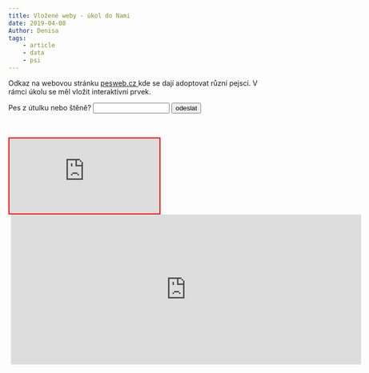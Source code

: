 ```yaml
---
title: Vložené weby - úkol do Nami
date: 2019-04-08
Author: Denisa
tags: 
    - article
    - data
    - psi
---
```

Odkaz na webovou stránku <a href="https://www.pesweb.cz/cz/psi-k-adopci"> pesweb.cz </a> kde se dají adoptovat různí pejsci. V rámci úkolu se měl vložit interaktivní prvek. 

<form action="https://www.pesweb.cz/cz/psi-k-adopci">
    Pes z útulku nebo štěně? 
    <input type=text size=16 name="pes">
    <input type=submit value=odeslat>
</form>
<br><br>

<iframe src="https://www.pesweb.cz/cz/psi-k-adopci" style="border:2px solid red;"></iframe>
<br>

<div style="background-color: #ffffff; padding-left: 5px; width: 700px;">
<iframe src="https://www.pesweb.cz/cz/psi-k-adopci-iframe-700px" style="width: 700px; height: 300px;" frameborder="0"></iframe>
</div>


